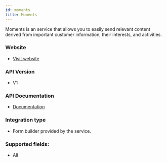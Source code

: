 ```yaml
---
id: moments
title: Moments
---
```


Moments is an service that allows you to easily send relevant content derived from important customer information, their interests, and activities.
### Website

* [Visit website](https://www.infobip.com/moments/)

### API Version

* V1

### API Documentation

* [Documentation](https://www.infobip.com/docs/api/customer-engagement/moments)

### Integration type

* Form builder provided by the service.

### Supported fields:
* All
